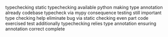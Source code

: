 typechecking static typechecking available python making type annotation already codebase typecheck via mypy consequence testing still important type checking help eliminate bug via static checking even part code exercised test additionally typechecking relies type annotation ensuring annotation correct complete